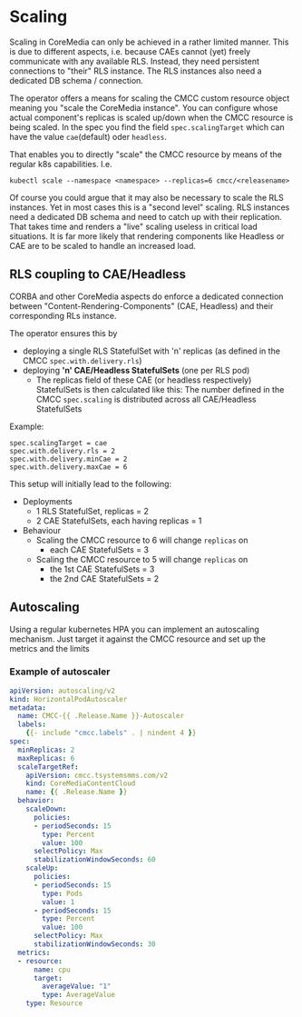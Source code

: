 # Scaling

Scaling in CoreMedia can only be achieved in a rather limited manner. This is due to different aspects, i.e. because 
CAEs cannot (yet) freely communicate with any available RLS. Instead, they need persistent connections to "their"
RLS instance. The RLS instances also need a dedicated DB schema / connection.

The operator offers a means for scaling the CMCC custom resource object meaning you "scale the CoreMedia instance".
You can configure whose actual component's replicas is scaled up/down when the CMCC resource is being scaled. In the 
spec you find the field `spec.scalingTarget` which can have the value `cae`(default) oder `headless`.

That enables you to directly "scale" the CMCC resource by means of the regular k8s capabilities. I.e.
```
kubectl scale --namespace <namespace> --replicas=6 cmcc/<releasename>
```

Of course you could argue that it may also be necessary to scale the RLS instances. Yet in most cases this is a 
"second level" scaling. RLS instances need a dedicated DB schema and need to catch up with their replication. That
takes time and renders a "live" scaling useless in critical load situations. It is far more likely that rendering
components like Headless or CAE are to be scaled to handle an increased load.

## RLS coupling to CAE/Headless

CORBA and other CoreMedia aspects do enforce a dedicated connection between "Content-Rendering-Components" (CAE, 
Headless) and their corresponding RLs instance.

The operator ensures this by 
 - deploying a single RLS StatefulSet with 'n' replicas (as defined in the CMCC `spec.with.delivery.rls`)
 - deploying **'n' CAE/Headless StatefulSets** (one per RLS pod)
   - The replicas field of these CAE (or headless respectively) StatefulSets is then calculated like this: 
     The number defined in the CMCC `spec.scaling` is distributed across all CAE/Headless StatefulSets

Example:
```
spec.scalingTarget = cae
spec.with.delivery.rls = 2
spec.with.delivery.minCae = 2
spec.with.delivery.maxCae = 6
```
This setup will initially lead to the following:
 - Deployments
   - 1 RLS StatefulSet, replicas = 2
   - 2 CAE StatefulSets, each having replicas = 1
 - Behaviour
    - Scaling the CMCC resource to 6 will change `replicas` on
      - each CAE StatefulSets = 3
    - Scaling the CMCC resource to 5 will change `replicas` on 
      - the 1st CAE StatefulSets = 3
      - the 2nd CAE StatefulSets = 2

## Autoscaling

Using a regular kubernetes HPA you can implement an autoscaling mechanism. Just target it against the CMCC resource and
set up the metrics and the limits

### Example of autoscaler

```yaml
apiVersion: autoscaling/v2
kind: HorizontalPodAutoscaler
metadata:
  name: CMCC-{{ .Release.Name }}-Autoscaler
  labels:
    {{- include "cmcc.labels" . | nindent 4 }}
spec:
  minReplicas: 2
  maxReplicas: 6
  scaleTargetRef:
    apiVersion: cmcc.tsystemsmms.com/v2
    kind: CoreMediaContentCloud
    name: {{ .Release.Name }}
  behavior:
    scaleDown:
      policies:
      - periodSeconds: 15
        type: Percent
        value: 100
      selectPolicy: Max
      stabilizationWindowSeconds: 60
    scaleUp:
      policies:
      - periodSeconds: 15
        type: Pods
        value: 1
      - periodSeconds: 15
        type: Percent
        value: 100
      selectPolicy: Max
      stabilizationWindowSeconds: 30
  metrics:
  - resource:
      name: cpu
      target:
        averageValue: "1"
        type: AverageValue
    type: Resource
```
